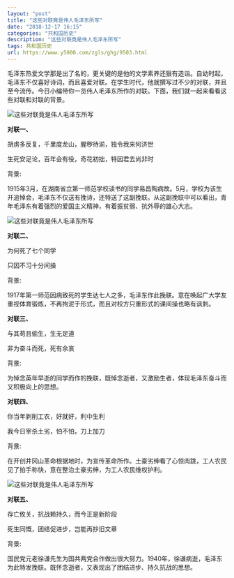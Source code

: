 ```yaml
---
layout: "post"
title: "这些对联竟是伟人毛泽东所写"
date: "2018-12-17 16:15"
categories: "共和国历史"
description: "这些对联竟是伟人毛泽东所写"
tags: 共和国历史
url: https://www.y5000.com/zgls/ghg/9503.html
---
```






毛泽东热爱文学那是出了名的，更关键的是他的文学素养还狠有造诣。自幼时起，毛泽东不仅喜好诗词，而且喜爱对联。在学生时代，他就撰写过不少的对联，并且至今流传。今日小编带你一览伟人毛泽东所作的对联。下面，我们就一起来看看这些对联和对联的背景。

![这些对联竟是伟人毛泽东所写](/uploads/allimg/170106/6-1F106143HA03.JPG)

**对联一、**

胡虏多反复，千里度龙山，腥秽待湔，独令我来何济世

生死安足论，百年会有役，奇花初拙，特因君去尚非时

背景:

1915年3月，在湖南省立第一师范学校读书的同学易昌陶病故。5月，学校为该生开追悼会，毛泽东不仅送有挽诗，还特送了这副挽联。从这副挽联中可以看出，青年毛泽东有着强烈的爱国主义精神，有着振贫弱、抗外辱的雄心大志。

![这些对联竟是伟人毛泽东所写](/uploads/allimg/170106/6-1F106143950G2.JPG)

**对联二、**

为何死了七个同学

只因不习十分间操

背景:

1917年第一师范因病致死的学生达七人之多，毛泽东作此挽联。意在唤起广大学友重视体育锻炼，不再拘泥于形式，而且对校方只重形式的课间操也略有讽刺。

**对联三、**

与其苟且偷生，生无足道

非为奋斗而死，死有余哀

背景:

为悼念英年早逝的同学而作的挽联，既悼念逝者，又激励生者，体现毛泽东奋斗而又积极向上的思想。

**对联四、**

你当年剥削工农，好就好，利中生利

我今日宰杀土劣，怕不怕，刀上加刀

背景:

在开创井冈山革命根据地时，为宣传革命所作。土豪劣绅看了心惊肉跳，工人农民见了拍手称快，意在整治土豪劣绅，为工人农民维权护利。

![这些对联竟是伟人毛泽东所写](/uploads/allimg/170106/6-1F106143F1N7.JPG)

**对联五、**

存亡攸关，抗战赖持久，而今正是新阶段

死生同慨，团结促进步，岂能再抄旧文章

背景:

国民党元老徐谦先生为国共两党合作做出很大努力。1940年，徐谦病逝，毛泽东为此特发挽联。既怀念逝者，又表现出了团结进步、持久抗战的思想。
